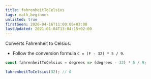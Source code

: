 ```yaml
---
title: fahrenheitToCelsius
tags: math,beginner
unlisted: true
firstSeen: 2020-04-16T11:00:06+03:00
lastUpdated: 2021-01-04T13:04:15+02:00
---
```


Converts Fahrenheit to Celsius.

- Follow the conversion formula `C = (F - 32) * 5 / 9`.

```js
const fahrenheitToCelsius = degrees => (degrees - 32) * 5 / 9;
```

```js
fahrenheitToCelsius(32); // 0
```
